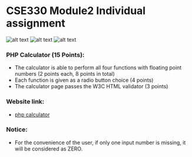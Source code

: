 # CSE330 Module2 Individual assignment
![alt text](https://img.shields.io/badge/HTML-5.0-green.svg)
![alt text](https://img.shields.io/badge/php-7.0-blue.svg)
![alt text](https://img.shields.io/badge/W3C-passed-blue.svg)

### PHP Calculator (15 Points):
- The calculator is able to perform all four functions with floating point numbers (2 points each, 8 points in total)
- Each function is given as a radio button choice (4 points)
- The calculator page passes the W3C HTML validator (3 points)

### Website link:
- [php calculator](http://ec2-18-217-179-154.us-east-2.compute.amazonaws.com/~z1xuan/calculator.php)

### Notice:
- For the convenience of the user, if only one input number is missing, it will be considered as ZERO.
